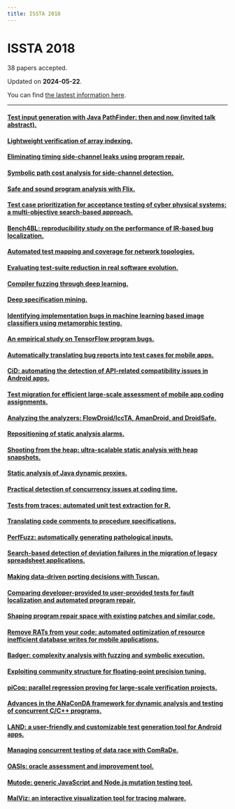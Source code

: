 ```yaml
---
title: ISSTA 2018
---
```


# ISSTA 2018

38 papers accepted.

Updated on **2024-05-22**.



You can find [the lastest information here](https://dblp.org/db/conf/issta/issta2018.html).

---

#### [Test input generation with Java PathFinder: then and now (invited talk abstract).](https://doi.org/10.1145/3213846.3234687)

#### [Lightweight verification of array indexing.](https://doi.org/10.1145/3213846.3213849)

#### [Eliminating timing side-channel leaks using program repair.](https://doi.org/10.1145/3213846.3213851)

#### [Symbolic path cost analysis for side-channel detection.](https://doi.org/10.1145/3213846.3213867)

#### [Safe and sound program analysis with Flix.](https://doi.org/10.1145/3213846.3213847)

#### [Test case prioritization for acceptance testing of cyber physical systems: a multi-objective search-based approach.](https://doi.org/10.1145/3213846.3213852)

#### [Bench4BL: reproducibility study on the performance of IR-based bug localization.](https://doi.org/10.1145/3213846.3213856)

#### [Automated test mapping and coverage for network topologies.](https://doi.org/10.1145/3213846.3213859)

#### [Evaluating test-suite reduction in real software evolution.](https://doi.org/10.1145/3213846.3213875)

#### [Compiler fuzzing through deep learning.](https://doi.org/10.1145/3213846.3213848)

#### [Deep specification mining.](https://doi.org/10.1145/3213846.3213876)

#### [Identifying implementation bugs in machine learning based image classifiers using metamorphic testing.](https://doi.org/10.1145/3213846.3213858)

#### [An empirical study on TensorFlow program bugs.](https://doi.org/10.1145/3213846.3213866)

#### [Automatically translating bug reports into test cases for mobile apps.](https://doi.org/10.1145/3213846.3213869)

#### [CiD: automating the detection of API-related compatibility issues in Android apps.](https://doi.org/10.1145/3213846.3213857)

#### [Test migration for efficient large-scale assessment of mobile app coding assignments.](https://doi.org/10.1145/3213846.3213854)

#### [Analyzing the analyzers: FlowDroid/IccTA, AmanDroid, and DroidSafe.](https://doi.org/10.1145/3213846.3213873)

#### [Repositioning of static analysis alarms.](https://doi.org/10.1145/3213846.3213850)

#### [Shooting from the heap: ultra-scalable static analysis with heap snapshots.](https://doi.org/10.1145/3213846.3213860)

#### [Static analysis of Java dynamic proxies.](https://doi.org/10.1145/3213846.3213864)

#### [Practical detection of concurrency issues at coding time.](https://doi.org/10.1145/3213846.3213853)

#### [Tests from traces: automated unit test extraction for R.](https://doi.org/10.1145/3213846.3213863)

#### [Translating code comments to procedure specifications.](https://doi.org/10.1145/3213846.3213872)

#### [PerfFuzz: automatically generating pathological inputs.](https://doi.org/10.1145/3213846.3213874)

#### [Search-based detection of deviation failures in the migration of legacy spreadsheet applications.](https://doi.org/10.1145/3213846.3213861)

#### [Making data-driven porting decisions with Tuscan.](https://doi.org/10.1145/3213846.3213855)

#### [Comparing developer-provided to user-provided tests for fault localization and automated program repair.](https://doi.org/10.1145/3213846.3213870)

#### [Shaping program repair space with existing patches and similar code.](https://doi.org/10.1145/3213846.3213871)

#### [Remove RATs from your code: automated optimization of resource inefficient database writes for mobile applications.](https://doi.org/10.1145/3213846.3213865)

#### [Badger: complexity analysis with fuzzing and symbolic execution.](https://doi.org/10.1145/3213846.3213868)

#### [Exploiting community structure for floating-point precision tuning.](https://doi.org/10.1145/3213846.3213862)

#### [piCoq: parallel regression proving for large-scale verification projects.](https://doi.org/10.1145/3213846.3213877)

#### [Advances in the ANaConDA framework for dynamic analysis and testing of concurrent C/C++ programs.](https://doi.org/10.1145/3213846.3229505)

#### [LAND: a user-friendly and customizable test generation tool for Android apps.](https://doi.org/10.1145/3213846.3229500)

#### [Managing concurrent testing of data race with ComRaDe.](https://doi.org/10.1145/3213846.3229502)

#### [OASIs: oracle assessment and improvement tool.](https://doi.org/10.1145/3213846.3229503)

#### [Mutode: generic JavaScript and Node.js mutation testing tool.](https://doi.org/10.1145/3213846.3229504)

#### [MalViz: an interactive visualization tool for tracing malware.](https://doi.org/10.1145/3213846.3229501)

